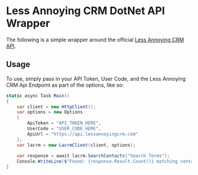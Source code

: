 # Less Annoying CRM DotNet API Wrapper

The following is a simple wrapper around the official [Less Annoying CRM API](https://lessannoyingcrm.com/help/topic/API).

## Usage

To use, simply pass in your API Token, User Code, and the Less Annoying CRM Api 
Endpoint as part of the options, like so:

```csharp
static async Task Main()
{
    var client = new HttpClient();
    var options = new Options
    {
        ApiToken = "API_TOKEN_HERE",
        UserCode = "USER_CODE_HERE",
        ApiUrl = "https://api.lessannoyingcrm.com"
    };
    var lacrm = new LacrmClient(client, options);
    
    var response = await lacrm.SearchContacts("Search Terms");
    Console.WriteLine($"Found: {response.Result.Count()} matching contacts");
}
```